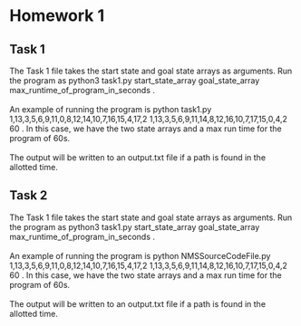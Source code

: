 # Homework 1
## Task 1
The Task 1 file takes the start state and goal state arrays as arguments. Run the program as python3 task1.py start_state_array goal_state_array
max_runtime_of_program_in_seconds .
<br><br>
An example of running the program is python task1.py 1,13,3,5,6,9,11,0,8,12,14,10,7,16,15,4,17,2
1,13,3,5,6,9,11,14,8,12,16,10,7,17,15,0,4,2 60 . In this case, we have the two state arrays and a max run time for the program of 60s.
<br><br>
The output will be written to an output.txt file if a path is found in the allotted time.

## Task 2
The Task 1 file takes the start state and goal state arrays as arguments. Run the program as python3 task1.py start_state_array goal_state_array
max_runtime_of_program_in_seconds .
<br><br>
An example of running the program is python NMSSourceCodeFile.py 1,13,3,5,6,9,11,0,8,12,14,10,7,16,15,4,17,2
1,13,3,5,6,9,11,14,8,12,16,10,7,17,15,0,4,2 60 . In this case, we have the two state arrays and a max run time for the program of 60s.
<br><br>
The output will be written to an output.txt file if a path is found in the allotted time.